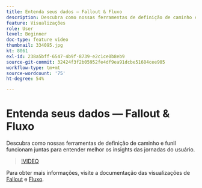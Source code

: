 ```yaml
---
title: Entenda seus dados — Fallout & Fluxo
description: Descubra como nossas ferramentas de definição de caminho e funil funcionam juntas para entender melhor os insights das jornadas do usuário.
feature: Visualizações
role: User
level: Beginner
doc-type: feature video
thumbnail: 334095.jpg
kt: 8061
exl-id: 238a5bff-6547-4b9f-8739-e2c1ce0b8eb9
source-git-commit: 32424f3f2b05952fe4df9ea91dcbe51684cee905
workflow-type: tm+mt
source-wordcount: '75'
ht-degree: 54%

---
```


# Entenda seus dados — Fallout &amp; Fluxo

Descubra como nossas ferramentas de definição de caminho e funil funcionam juntas para entender melhor os insights das jornadas do usuário.

>[!VIDEO](https://video.tv.adobe.com/v/334095/?quality=12&learn=on)

Para obter mais informações, visite a documentação das visualizações de [Fallout](https://experienceleague.adobe.com/docs/analytics/analyze/analysis-workspace/visualizations/fallout/fallout-flow.html?lang=en) e [Fluxo](https://experienceleague.adobe.com/docs/analytics/analyze/analysis-workspace/visualizations/flow/flow.html?lang=en).
